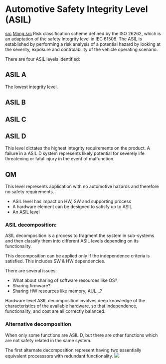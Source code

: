 # Automotive Safety Integrity Level (ASIL)
[src](http://www.automotive-spin.it/uploads/8/8W_favaro.pdf)
[Mimg src](https://automotivetechis.wordpress.com/iso-26262/)
Risk classification scheme defined by the ISO 26262, which is an adaptation
of the safety Integrity level in IEC 61508. The ASIL is established by
performing a risk analysis of a potential hazard by looking at the severity,
exposure and controlability of the vehicle operating scenario.

There are four ASIL levels identified:

## ASIL A
The lowest integrity level.
## ASIL B
## ASIL C
## ASIL D
This level dictates the highest integrity requirements on the product.
A failure in a ASIL D system represents likely potential for severely life
threatening or fatal injury in the event of malfunction.

## QM
This level represents application with no automotive hazards and therefore no
safety requirements.

- ASIL level has impact on HW, SW and supporting process
- A hardware element can be designed to satisfy up to ASIL
- An ASIL level

### ASIL decomposition:
ASIL decomposition is a process to fragment the system in sub-systems and then
classify them into different ASIL levels depending on its functionality.

This decomposition can be applied only if the independence criteria is satisfied.
This includes SW & HW dependencies.

There are several issues:
* What about sharing of software resources like OS?
* Sharing firmware?
* Sharing HW resources like memory, AUL...?

Hardware level ASIL decomposition involves deep knowledge of the characteristics
of the available hardware, so that independence, functionality, and cost are all
correctly balanced.

### Alternative decomposition

When only some functions are ASIL D, but there are other functions which are not
safety related in the same system.

The first alternate decomposition represent having two essentially equivalent
processsors with redundant functionality.
![](overviewof26262.jpg)
